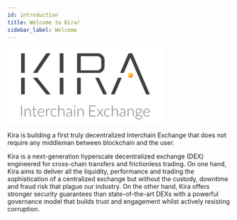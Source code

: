 ```yaml
---
id: introduction
title: Welcome to Kira!
sidebar_label: Welcome
---
```


<img src="assets/KiraMain.png" width="70%">

Kira is building a first truly decentralized Interchain Exchange that does not require any middleman between blockchain and the user.

Kira is a next-generation hyperscale decentralized exchange (DEX)
engineered for cross-chain transfers and frictionless trading. On one
hand, Kira aims to deliver all the liquidity, performance and trading
the sophistication of a centralized exchange but without the custody,
downtime and fraud risk that plague our industry. On the other hand,
Kira offers stronger security guarantees than state-of-the-art DEXs
with a powerful governance model that builds trust and engagement
whilst actively resisting corruption.
